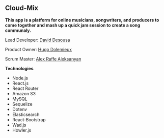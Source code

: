 ## Cloud-Mix
  
<b>This app is a platform for online musicians, songwriters, and producers to come together and mash up a quick jam session to create a song communaly.</b>


Lead Developer: <a href="https://www.github.com/dsousadev">David Desousa</a>

Product Owner: <a href="https://www.github.com/Hugodol">Hugo Dolemieux</a>

Scrum Master: <a href="alex1100.software">Alex Raffe Aleksanyan</a>


<b>Technologies</b>
- Node.js
- React.js
- React Router
- Amazon S3
- MySQL
- Sequelize
- Dotenv
- Elasticsearch
- React-Bootstrap
- Wad.js
- Howler.js
 



